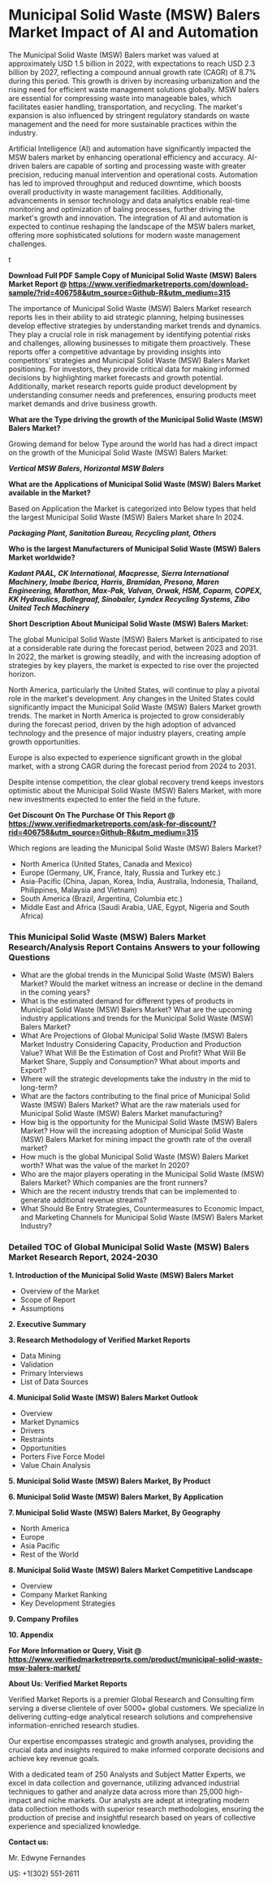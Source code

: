 <meta name="title" content="Global Municipal Solid Waste (MSW) Balers Market Impact of AI and Automation"><meta name="description" content="The Municipal Solid Waste (MSW) Balers market was valued at approximately USD 1.5 billion in 2022, with expectations to reach USD 2.3 billion by 2027, reflecting a com"><meta name="title" content="Municipal Solid Waste (MSW) Balers Market Size, Share, Scope, Trends, Growth, Opportunities, Analysis, Forecast"><h1>Municipal Solid Waste (MSW) Balers Market Impact of AI and Automation</h1><p>The Municipal Solid Waste (MSW) Balers market was valued at approximately USD 1.5 billion in 2022, with expectations to reach USD 2.3 billion by 2027, reflecting a compound annual growth rate (CAGR) of 8.7% during this period. This growth is driven by increasing urbanization and the rising need for efficient waste management solutions globally. MSW balers are essential for compressing waste into manageable bales, which facilitates easier handling, transportation, and recycling. The market's expansion is also influenced by stringent regulatory standards on waste management and the need for more sustainable practices within the industry.</p><p>Artificial Intelligence (AI) and automation have significantly impacted the MSW balers market by enhancing operational efficiency and accuracy. AI-driven balers are capable of sorting and processing waste with greater precision, reducing manual intervention and operational costs. Automation has led to improved throughput and reduced downtime, which boosts overall productivity in waste management facilities. Additionally, advancements in sensor technology and data analytics enable real-time monitoring and optimization of baling processes, further driving the market's growth and innovation. The integration of AI and automation is expected to continue reshaping the landscape of the MSW balers market, offering more sophisticated solutions for modern waste management challenges.</p>t</p><p id="" class=""><strong>Download Full PDF Sample Copy of Municipal Solid Waste (MSW) Balers Market Report @ <a href="https://www.verifiedmarketreports.com/download-sample/?rid=406758&utm_source=Github-R&utm_medium=315" target="_blank">https://www.verifiedmarketreports.com/download-sample/?rid=406758&utm_source=Github-R&utm_medium=315</a></strong></p><p>The importance of&nbsp;Municipal Solid Waste (MSW) Balers Market research reports lies in their ability to aid strategic planning, helping businesses develop effective strategies by understanding market trends and dynamics. They play a crucial role in risk management by identifying potential risks and challenges, allowing businesses to mitigate them proactively. These reports offer a competitive advantage by providing insights into competitors' strategies and Municipal Solid Waste (MSW) Balers Market positioning. For investors, they provide critical data for making informed decisions by highlighting market forecasts and growth potential. Additionally, market research reports guide product development by understanding consumer needs and preferences, ensuring products meet market demands and drive business growth.</p><p><strong>What are the&nbsp;Type driving the growth of the Municipal Solid Waste (MSW) Balers Market?</strong></p><p id="" class="">Growing demand for below Type around the world has had a direct impact on the growth of the Municipal Solid Waste (MSW) Balers Market:</p><em><strong>Vertical MSW Balers, Horizontal MSW Balers</strong></em></p><strong>What are the&nbsp;Applications&nbsp;of Municipal Solid Waste (MSW) Balers Market available in the Market?</strong></p><p id="" class="">Based on Application the Market is categorized into Below types that held the largest Municipal Solid Waste (MSW) Balers Market share In 2024.</p><em><strong>Packaging Plant, Sanitation Bureau, Recycling plant, Others</strong></em></p><strong>Who is the largest Manufacturers of Municipal Solid Waste (MSW) Balers Market worldwide?</strong></p><p><em><strong>Kadant PAAL, CK International, Macpresse, Sierra International Machinery, Imabe Iberica, Harris, Bramidan, Presona, Maren Engineering, Marathon, Max-Pak, Valvan, Orwak, HSM, Coparm, COPEX, KK Hydraulics, Bollegraaf, Sinobaler, Lyndex Recycling Systems, Zibo United Tech Machinery</strong></em></p><p id="" class=""><strong>Short Description About Municipal Solid Waste (MSW) Balers Market:</strong></p><p>The global Municipal Solid Waste (MSW) Balers Market is anticipated to rise at a considerable rate during the forecast period, between 2023 and 2031. In 2022, the market is growing steadily, and with the increasing adoption of strategies by key players, the market is expected to rise over the projected horizon.</p><p>North America, particularly the United States, will continue to play a pivotal role in the market's development. Any changes in the United States could significantly impact the Municipal Solid Waste (MSW) Balers Market growth trends. The market in North America is projected to grow considerably during the forecast period, driven by the high adoption of advanced technology and the presence of major industry players, creating ample growth opportunities.</p><p>Europe is also expected to experience significant growth in the global market, with a strong CAGR during the forecast period from 2024 to 2031.</p><p>Despite intense competition, the clear global recovery trend keeps investors optimistic about the Municipal Solid Waste (MSW) Balers Market, with more new investments expected to enter the field in the future.</p><p id="" class=""><strong>Get Discount On The Purchase Of This Report @ <a href="https://www.verifiedmarketreports.com/ask-for-discount/?rid=406758&utm_source=Github-R&utm_medium=315" target="_blank">https://www.verifiedmarketreports.com/ask-for-discount/?rid=406758&utm_source=Github-R&utm_medium=315</a></strong></p>Which regions are leading the Municipal Solid Waste (MSW) Balers Market?</p><ul><li>North America (United States, Canada and Mexico)</li><li>Europe (Germany, UK, France, Italy, Russia and Turkey etc.)</li><li>Asia-Pacific (China, Japan, Korea, India, Australia, Indonesia, Thailand, Philippines, Malaysia and Vietnam)</li><li>South America (Brazil, Argentina, Columbia etc.)</li><li>Middle East and Africa (Saudi Arabia, UAE, Egypt, Nigeria and South Africa)</li></ul><h3 id="" class="">This Municipal Solid Waste (MSW) Balers Market Research/Analysis Report Contains Answers to your following Questions</h3><ul><li>What are the global trends in the Municipal Solid Waste (MSW) Balers Market? Would the market witness an increase or decline in the demand in the coming years?</li><li>What is the estimated demand for different types of products in Municipal Solid Waste (MSW) Balers Market? What are the upcoming industry applications and trends for the Municipal Solid Waste (MSW) Balers Market?</li><li>What Are Projections of Global Municipal Solid Waste (MSW) Balers Market Industry Considering Capacity, Production and Production Value? What Will Be the Estimation of Cost and Profit? What Will Be Market Share, Supply and Consumption? What about imports and Export?</li><li>Where will the strategic developments take the industry in the mid to long-term?</li><li>What are the factors contributing to the final price of Municipal Solid Waste (MSW) Balers Market? What are the raw materials used for Municipal Solid Waste (MSW) Balers Market manufacturing?</li><li>How big is the opportunity for the Municipal Solid Waste (MSW) Balers Market? How will the increasing adoption of Municipal Solid Waste (MSW) Balers Market for mining impact the growth rate of the overall market?</li><li>How much is the global Municipal Solid Waste (MSW) Balers Market worth? What was the value of the market In 2020?</li><li>Who are the major players operating in the Municipal Solid Waste (MSW) Balers Market? Which companies are the front runners?</li><li>Which are the recent industry trends that can be implemented to generate additional revenue streams?</li><li>What Should Be Entry Strategies, Countermeasures to Economic Impact, and Marketing Channels for Municipal Solid Waste (MSW) Balers Market Industry?</li></ul><h3 id="" class="">Detailed TOC of Global Municipal Solid Waste (MSW) Balers Market Research Report, 2024-2030</h3><p id="" class=""><strong>1. Introduction of the Municipal Solid Waste (MSW) Balers Market</strong></p><ul><li>Overview of the Market</li><li>Scope of Report</li><li>Assumptions</li></ul><p id="" class=""><strong>2. Executive Summary</strong></p><p id="" class=""><strong>3. Research Methodology of Verified Market Reports</strong></p><ul><li>Data Mining</li><li>Validation</li><li>Primary Interviews</li><li>List of Data Sources</li></ul><p id="" class=""><strong>4. Municipal Solid Waste (MSW) Balers Market Outlook</strong></p><ul><li>Overview</li><li>Market Dynamics</li><li>Drivers</li><li>Restraints</li><li>Opportunities</li><li>Porters Five Force Model</li><li>Value Chain Analysis</li></ul><p id="" class=""><strong>5. Municipal Solid Waste (MSW) Balers Market, By Product</strong></p><p id="" class=""><strong>6. Municipal Solid Waste (MSW) Balers Market, By Application</strong></p><p id="" class=""><strong>7. Municipal Solid Waste (MSW) Balers Market, By Geography</strong></p><ul><li>North America</li><li>Europe</li><li>Asia Pacific</li><li>Rest of the World</li></ul><p id="" class=""><strong>8. Municipal Solid Waste (MSW) Balers Market Competitive Landscape</strong></p><ul><li>Overview</li><li>Company Market Ranking</li><li>Key Development Strategies</li></ul><p id="" class=""><strong>9. Company Profiles</strong></p><p id="" class=""><strong>10. Appendix</strong></p><p id="" class=""><strong>For More Information or Query, Visit @ <a href="https://www.verifiedmarketreports.com/product/municipal-solid-waste-msw-balers-market/" target="_blank">https://www.verifiedmarketreports.com/product/municipal-solid-waste-msw-balers-market/</a></strong></p><p id="" class=""><strong>About Us: Verified Market Reports</strong></p><p id="" class="">Verified Market Reports is a premier Global Research and Consulting firm serving a diverse clientele of over 5000+ global customers. We specialize in delivering cutting-edge analytical research solutions and comprehensive information-enriched research studies.</p><p id="" class="">Our expertise encompasses strategic and growth analyses, providing the crucial data and insights required to make informed corporate decisions and achieve key revenue goals.</p><p id="" class="">With a dedicated team of 250 Analysts and Subject Matter Experts, we excel in data collection and governance, utilizing advanced industrial techniques to gather and analyze data across more than 25,000 high-impact and niche markets. Our analysts are adept at integrating modern data collection methods with superior research methodologies, ensuring the production of precise and insightful research based on years of collective experience and specialized knowledge.</p><p id="" class=""><strong>Contact us:</strong></p><p id="" class="">Mr. Edwyne Fernandes</p><p id="" class="">US: +1(302) 551-2611</p>
